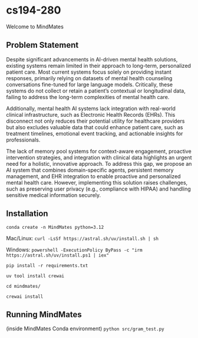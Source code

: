 # cs194-280

Welcome to MindMates
## Problem Statement
Despite significant advancements in AI-driven mental health solutions, existing systems remain limited in their approach to long-term, personalized patient care. Most current systems focus solely on providing instant responses, primarily relying on datasets of mental health counseling conversations fine-tuned for large language models. Critically, these systems do not collect or retain a patient’s contextual or longitudinal data, failing to address the long-term complexities of mental health care.

Additionally, mental health AI systems lack integration with real-world clinical infrastructure, such as Electronic Health Records (EHRs). This disconnect not only reduces their potential utility for healthcare providers but also excludes valuable data that could enhance patient care, such as treatment timelines, emotional event tracking, and actionable insights for professionals.

The lack of memory pool systems for context-aware engagement, proactive intervention strategies, and integration with clinical data highlights an urgent need for a holistic, innovative approach. To address this gap, we propose an AI system that combines domain-specific agents, persistent memory management, and EHR integration to enable proactive and personalized mental health care. However, implementing this solution raises challenges, such as preserving user privacy (e.g., compliance with HIPAA) and handling sensitive medical information securely.

## Installation
`conda create -n MindMates python=3.12`

Mac/Linux: `curl -LsSf https://astral.sh/uv/install.sh | sh`

Windows: `powershell -ExecutionPolicy ByPass -c "irm https://astral.sh/uv/install.ps1 | iex"`

`pip install -r requirements.txt`

`uv tool install crewai`

`cd mindmates/`

`crewai install`

## Running MindMates
(inside MindMates Conda environment)
`python src/gram_test.py`
